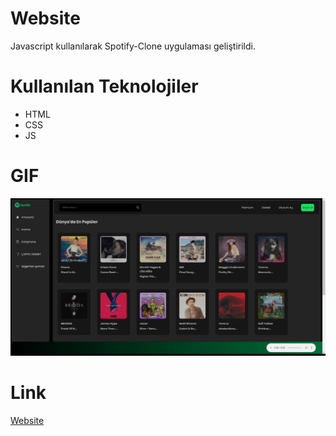 # Website

Javascript kullanılarak Spotify-Clone uygulaması geliştirildi.

# Kullanılan Teknolojiler

- HTML
- CSS
- JS

# GIF

![](Spotify-JS.gif)

# Link

[Website](https://6654b6d95fdd49494e49cbe3--incomparable-gecko-905f69.netlify.app/)
